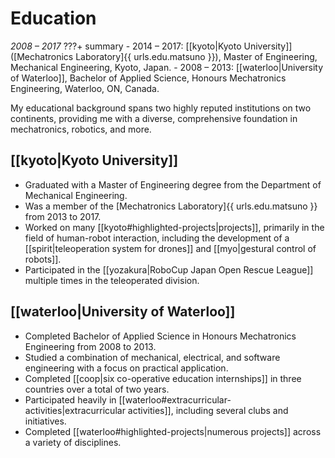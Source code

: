 # Education
_2008 &ndash; 2017_
???+ summary
    - 2014 &ndash; 2017: [[kyoto|Kyoto University]] ([Mechatronics Laboratory]{{ urls.edu.matsuno }}), Master of Engineering, Mechanical Engineering, Kyoto, Japan.
    - 2008 &ndash; 2013: [[waterloo|University of Waterloo]], Bachelor of Applied Science, Honours Mechatronics Engineering, Waterloo, ON, Canada.

My educational background spans two highly reputed institutions on two continents,
providing me with a diverse, comprehensive foundation in mechatronics, robotics, and more.

## [[kyoto|Kyoto University]]
- Graduated with a Master of Engineering degree from the Department of Mechanical Engineering.
- Was a member of the [Mechatronics Laboratory]{{ urls.edu.matsuno }} from 2013 to 2017.
- Worked on many [[kyoto#highlighted-projects|projects]], primarily in the field of human-robot interaction,
including the development of a [[spirit|teleoperation system for drones]] and [[myo|gestural control of robots]].
- Participated in the [[yozakura|RoboCup Japan Open Rescue League]] multiple times in the teleoperated division.

## [[waterloo|University of Waterloo]]
- Completed Bachelor of Applied Science in Honours Mechatronics Engineering from 2008 to 2013.
- Studied a combination of mechanical, electrical, and software engineering with a focus on practical application.
- Completed [[coop|six co-operative education internships]] in three countries over a total of two years.
- Participated heavily in [[waterloo#extracurricular-activities|extracurricular activities]], including several clubs and initiatives.
- Completed [[waterloo#highlighted-projects|numerous projects]] across a variety of disciplines.
